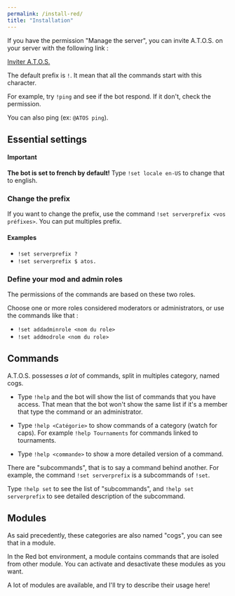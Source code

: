 ```yaml
---
permalink: /install-red/
title: "Installation"
---
```


If you have the permission "Manage the server", you can invite A.T.O.S. on your server with the following link :

<a href="https://discord.com/oauth2/authorize?client_id=767074309674893312&scope=bot&permissions=335899728"
class="btn btn--info btn--large">Inviter A.T.O.S.</a>

The default prefix is `!`. It mean that all the commands start with this character.

For example, try `!ping` and see if the bot respond. If it don't, check the permission.

You can also ping (ex: `@ATOS ping`).

## Essential settings

<div markdown="1" class="notice--danger">

<h4 class="no_toc">Important</h4>

**The bot is set to french by default!** Type `!set locale en-US` to change that to english.

</div>

### Change the prefix

If you want to change the prefix, use the command `!set serverprefix <vos préfixes>`. You can put multiples prefix.

<div markdown="1" class="notice--success">

<h4 class="no_toc">Examples</h4>

- `!set serverprefix ?`
- `!set serverprefix $ atos.`

</div>

### Define your mod and admin roles

The permissions of the commands are based on these two roles.

Choose one or more roles considered moderators or administrators, or use the commands like that :

- `!set addadminrole <nom du role>`
- `!set addmodrole <nom du role>`

## Commands

A.T.O.S. possesses *a lot* of commands, split in multiples category, named cogs.

- Type `!help` and the bot will show the list of commands that you have access. That mean that the bot won't show the same list if it's a member that type the command or an administrator. 

- Type `!help <Catégorie>` to show commands of a category (watch for caps). For example `!help Tournaments` for commands linked to tournaments.

- Type `!help <commande>` to show a more detailed version of a command.

<div markdown="1" class="notice--info">

There are "subcommands", that is to say a command behind another.
For example, the command `!set serverprefix` is a subcommands of `!set`.

Type `!help set` to see the list of "subcommands", and `!help set serverprefix` to see detailed description of the subcommand.

</div>

## Modules

As said precedently, these categories are also named "cogs", you can see that in a module.

In the Red bot environment, a module contains commands that are isoled from other module. You can activate and desactivate these modules as you want.

A lot of modules are available, and I'll try to describe their usage here!
